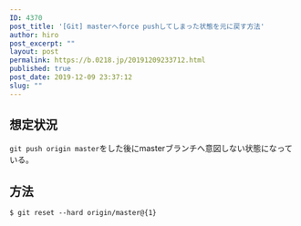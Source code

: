 ```yaml
---
ID: 4370
post_title: '[Git] masterへforce pushしてしまった状態を元に戻す方法'
author: hiro
post_excerpt: ""
layout: post
permalink: https://b.0218.jp/20191209233712.html
published: true
post_date: 2019-12-09 23:37:12
slug: ""
---
```

## 想定状況

`git push origin master`をした後にmasterブランチへ意図しない状態になっている。


## 方法

```
$ git reset --hard origin/master@{1}
```